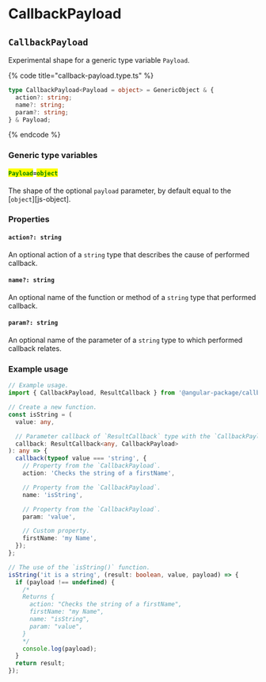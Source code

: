 # CallbackPayload

## `CallbackPayload`

Experimental shape for a generic type variable `Payload`.

{% code title="callback-payload.type.ts" %}
```typescript
type CallbackPayload<Payload = object> = GenericObject & {
  action?: string;
  name?: string;
  param?: string;
} & Payload;
```
{% endcode %}

### Generic type variables

#### <mark style="color:green;">`Payload`</mark>`=`<mark style="color:green;">`object`</mark>

The shape of the optional `payload` parameter, by default equal to the \[`object`]\[js-object].

### Properties

#### `action?: string`

An optional action of a `string` type that describes the cause of performed callback.

#### `name?: string`

An optional name of the function or method of a `string` type that performed callback.

#### `param?: string`

An optional name of the parameter of a `string` type to which performed callback relates.

### Example usage

```typescript
// Example usage.
import { CallbackPayload, ResultCallback } from '@angular-package/callback';

// Create a new function.
const isString = (
  value: any,

  // Parameter callback of `ResultCallback` type with the `CallbackPayload`.
  callback: ResultCallback<any, CallbackPayload>
): any => {
  callback(typeof value === 'string', {
    // Property from the `CallbackPayload`.
    action: 'Checks the string of a firstName',

    // Property from the `CallbackPayload`.
    name: 'isString',

    // Property from the `CallbackPayload`.
    param: 'value',

    // Custom property.
    firstName: 'my Name',
  });
};

// The use of the `isString()` function.
isString('it is a string', (result: boolean, value, payload) => {
  if (payload !== undefined) {
    /*
    Returns {
      action: "Checks the string of a firstName",
      firstName: "my Name",
      name: "isString",
      param: "value",
    }
    */
    console.log(payload);
  }
  return result;
});
```
